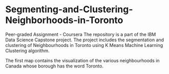 # Segmenting-and-Clustering-Neighborhoods-in-Toronto
Peer-graded Assignment - Coursera
The repository is a part of the IBM Data Science Capstone project. The project includes the segmentation and clustering of Neighbourhoods in Toronto using K Means Machine Learning Clustering algorithm.

The first map contains the visualization of the various neighbourhoods in Canada whose borough has the word Toronto.

